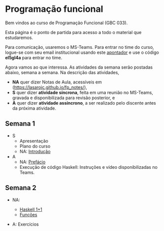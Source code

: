 # Programação funcional

Bem vindos ao curso de Programação Funcional (GBC 033).

Esta página é o ponto de partida para acesso a todo o material que estudaremos.

Para comunicação, usaremos o MS-Teams. Para entrar no time do curso, logue-se com seu email institucional usando este [apontador](https://teams.microsoft.com/l/team/19%3a_NTp1wT30qImTZeSAFTwKOhe1XQCPhnJwbZN8imvZhU1%40thread.tacv2/conversations?groupId=42d9e7d1-79e7-4e80-b32f-9dd8ca1d9b8f&tenantId=cd5e6d23-cb99-4189-88ab-1a9021a0c451) e use o código **el5gl4a** para entrar no time.

Agora vamos ao que interessa.
As atividades da semana serão postadas abaixo, semana a semana.
Na descrição das atividades,  

* **NA** quer dizer Notas de Aula, acessíveis em (https://lasarojc.github.io/fp_notes/), 
* **S** quer dizer **atividade síncrona**, feita em uma reunião no MS-Teams, gravada e disponibilizada para revisão posterior, e 
* **A** quer dizer **atividade assíncrono**, a ser realizado pelo discente antes da próxima atividade.

## Semana 1

* S
    * Apresentação
    * Plano do curso
    * NA: [Introdução](https://lasarojc.github.io/fp_notes/intro/)
* A
    * NA: [Prefácio](https://lasarojc.github.io/fp_notes/preface/)
    * Execução de código Haskell: Instruções e vídeo disponibilizadas no Teams.

## Semana 2

* NA: 
    * [Haskell 1+1](https://lasarojc.github.io/fp_notes/haskell101/)
    * [Funções](https://lasarojc.github.io/fp_notes/functions/)

* A: Exercícios

<!-- 
## Semana 3
* NA:
    * If Then Else
    * Case

* A: Exercícios
    * Haskell: Tipos
-->
